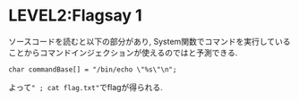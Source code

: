 # LEVEL2:Flagsay 1
ソースコードを読むと以下の部分があり, System関数でコマンドを実行していることからコマンドインジェクションが使えるのではと予測できる.
````
char commandBase[] = "/bin/echo \"%s\"\n";
````
よって``" ; cat flag.txt"``でflagが得られる.	